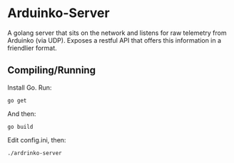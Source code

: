 # Arduinko-Server

A golang server that sits on the network and listens for raw telemetry from
Arduinko (via UDP). Exposes a restful API that offers this information in a
friendlier format.

## Compiling/Running

Install Go. Run:

    go get

And then:

    go build

Edit config.ini, then:

    ./ardrinko-server
